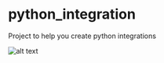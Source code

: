 # python_integration
Project to help you create python integrations

![alt text](https://raw.githubusercontent.com/amisampaio/python_integration/master/logo_repository.png)
